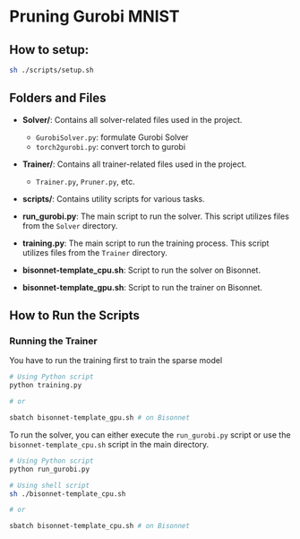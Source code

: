 # Pruning Gurobi MNIST

## How to setup:

```bash
sh ./scripts/setup.sh
```

## Folders and Files

- **Solver/**: Contains all solver-related files used in the project.
  - `GurobiSolver.py`: formulate Gurobi Solver
  - `torch2gurobi.py`: convert torch to gurobi 

- **Trainer/**: Contains all trainer-related files used in the project.
  - `Trainer.py`, `Pruner.py`, etc.

- **scripts/**: Contains utility scripts for various tasks.

- **run_gurobi.py**: The main script to run the solver. This script utilizes files from the `Solver` directory.
  
- **training.py**: The main script to run the training process. This script utilizes files from the `Trainer` directory.

- **bisonnet-template_cpu.sh**: Script to run the solver on Bisonnet.
  
- **bisonnet-template_gpu.sh**: Script to run the trainer on Bisonnet.

## How to Run the Scripts

### Running the Trainer

You have to run the training first to train the sparse model

```bash
# Using Python script
python training.py

# or

sbatch bisonnet-template_gpu.sh # on Bisonnet
```


To run the solver, you can either execute the `run_gurobi.py` script or use the `bisonnet-template_cpu.sh` script in the main directory. 

```bash
# Using Python script
python run_gurobi.py

# Using shell script
sh ./bisonnet-template_cpu.sh

# or

sbatch bisonnet-template_cpu.sh # on Bisonnet
```
